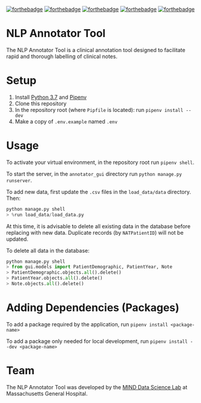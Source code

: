 [![forthebadge](https://forthebadge.com/images/badges/made-with-python.svg)](https://www.python.org/)
[![forthebadge](https://forthebadge.com/images/badges/uses-html.svg)]()
[![forthebadge](https://forthebadge.com/images/badges/uses-css.svg)]()
[![forthebadge](https://forthebadge.com/images/badges/uses-js.svg)]()
[![forthebadge](https://forthebadge.com/images/badges/built-with-love.svg)]()

# NLP Annotator Tool
The NLP Annotator Tool is a clinical annotation tool designed to facilitate rapid and thorough labelling of clinical notes.

# Setup
1. Install [Python 3.7](https://www.python.org/) and [Pipenv](https://pipenv-fork.readthedocs.io/en/latest/index.html)
2. Clone this repository
3. In the repository root (where `Pipfile` is located): run `pipenv install --dev`
4. Make a copy of `.env.example` named `.env`

# Usage

To activate your virtual environment, in the repository root run `pipenv shell`.

To start the server, in the `annotator_gui` directory run `python manage.py runserver`.

To add new data, first update the `.csv` files in the `load_data/data` directory. Then:
```python
python manage.py shell
> %run load_data/load_data.py
```
At this time, it is advisable to delete all existing data in the database before replacing with new data. Duplicate records (by `NATPatientID`) will not be updated. 

To delete all data in the database:
```python
python manage.py shell
> from gui.models import PatientDemographic, PatientYear, Note
> PatientDemographic.objects.all().delete()
> PatientYear.objects.all().delete()
> Note.objects.all().delete()
```

# Adding Dependencies (Packages)

To add a package required by the application, run `pipenv install <package-name>`

To add a package only needed for local development, run `pipenv install --dev <package-name>`

# Team
The NLP Annotator Tool was developed by the [MIND Data Science Lab](https://www.massgeneral.org/neurology/research/mind-data-science-lab) at Massachusetts General Hospital.